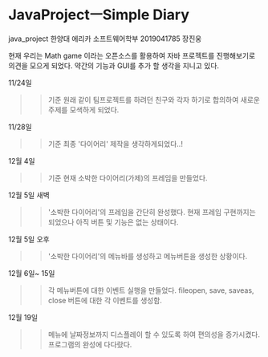 # JavaProjectㅡSimple Diary
java_project
한양대 에리카 소프트웨어학부 2019041785 장진웅

현재 우리는 Math game 이라는 오픈소스를 활용하여 자바 프로젝트를 진행해보기로 의견을 모으게 되었다.
약간의 기능과 GUI를 추가 할 생각을 지니고 있다.

11/24일 
>>기준 원래 같이 팀프로젝트를 하려던 친구와 각자 하기로 합의하여 새로운 주제를 모색하게 되었다.


11/28일 
>>기준 최종 '다이어리' 제작을 생각하게되었다..!


12월 4일
>>기준 현재 소박한 다이어리(가제)의 프레임을 만들었다.


12월 5일 새벽
>>'소박한 다이어리'의 프레임을 간단히 완성했다. 현재 프레임 구현까지는 되었으나 아직 버튼 및 기능은 없는 상태이다.

12월 5일 오후
>>'소박한 다이어리'의 메뉴바를 생성하고 메뉴버튼을 생성한 상황이다.

12월 6일~ 15일
>> 각 메뉴버튼에 대한 이벤트 실행을 만들었다. fileopen, save, saveas, close 버튼에 대한 각 이벤트를 생성함.

12월 19일 
>> 메뉴에 날짜정보까지 디스플레이 할 수 있도록 하여 편의성을 증가시켰다. 프로그램의 완성에 다다랐다.
